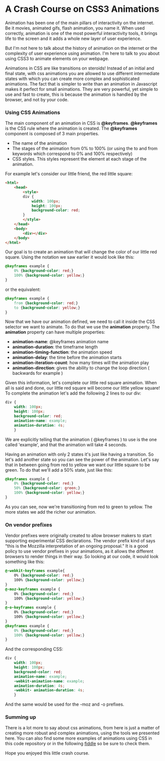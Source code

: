 # A Crash Course on CSS3 Animations

Animation has been one of the main pillars of interactivity on the internet. Be it movies, animated gifs, flash animation, you name it. When used correctly, animation is one of the most powerful interactivity tools, it brings life to the screen and it adds a whole new layer of user experience.

But I'm not here to talk about the history of animation on the internet or the complexity of user experience using animation. I'm here to talk to you about using CSS3 to animate elements on your webpage.

Animations in CSS are like transitions on steroids! Instead of an initial and final state, with css animations you are allowed to use different intermediate states with which you can create more complex and sophisticated animations.
The fact that is simpler to write than an animation in Javascript makes it perfect for small animations. They are very powerful, yet simple to use and fast to create, this is because the animation is handled by the browser, and not by your code.


### Using CSS Animations
The main component of an animation in CSS is **@keyframes**. **@keyframes** is the CSS rule where the animation is created. The **@keyframes** component is composed of 3 main properties.

* The name of the animation
* The stages of the animation from 0% to 100% (or using the to and from keywords which correspond to 0% and 100% respectively)
* CSS styles. This styles represent the element at each stage of the animation.
	
For example let's consider our little friend, the red little square:

```html
<html>
    <head>
        <style> 
        div {
            width: 100px;
            height: 100px;
            background-color: red;
        }
        </style>
    </head>
    <body>
        <div></div>
    </body>
</html>
```

Our goal is to create an animation that will change the color of our little red square. Using the notation we saw earlier it would look like this:

```css
@keyframes example {
    0% {background-color: red;}
    100% {background-color: yellow;}
}
```
or the equivalent:

```css
@keyframes example {
    from {background-color: red;}
    to {background-color: yellow;}
}
```

Now that we have our animation defined, we need to call it inside the CSS selector we want to animate. To do that we use the **animation** property. The **animation** property can have multiple properties:

* **animation-name**: @keyframes animation name
* **animation-duration**: the timeframe length
* **animation-timing-function**: the animation speed
* **animation-delay**: the time before the animation starts
* **animation-iteration-count**: how many times will the animation play
* **animation-direction**: gives the ability to change the loop direction ( backwards for example )
	
Given this information, let's complete our little red square animation. When all is said and done, our little red square will become our little yellow square! 
To complete the animation let's add the following 2 lines to our div:

```css
div {
    width: 100px;
    height: 100px;
    background-color: red;
    animation-name: example;
    animation-duration: 4s;
    }
```
	
We are explicitly telling that the animation ( @keyframes ) to use is the one called 'example', and that the animation will take 4 seconds.

Having an animation with only 2 states it's just like having a transition. So let's add another state so you can see the power of the animation. 
Let's say that in between going from red to yellow we want our little square to be green. To do that we'll add a 50% state, just like this:

```css
@keyframes example {
    0% {background-color: red;}
    50% {background-color: green;}
    100% {background-color: yellow;}
}
```

As you can see, now we're transitioning from red to green to yellow. The more states we add the richer our animation.

### On vendor prefixes
Vendor prefixes were originally created to allow browser makers to start supporting experimental CSS declarations. The vendor prefix kind of says “this is the Mozzilla interpretation of an ongoing proposal.”
It is a good policy to use vendor prefixes in your animations, as it allows the different browsers to render things in their way. So looking at our code, it would look something like this:

```css
@-webkit-keyframes example{
    0% {background-color: red;}
    100% {background-color: yellow;}
}
@-moz-keyframes example {
    0% {background-color: red;}
    100% {background-color: yellow;}
}
@-o-keyframes example {
    0% {background-color: red;}
    100% {background-color: yellow;}
}
@keyframes example {
    0% {background-color: red;}
    100% {background-color: yellow;}
}
```
And the corresponding CSS:

```css
div {
    width: 100px;
    height: 100px;
    background-color: red;
    animation-name: example;
    -webkit-animation-name: example;
    animation-duration: 4s;
    -webkit- animation-duration: 4s;
    }
```
And the same would be used for the -moz and -o prefixes.

### Summing up
There is a lot more to say about css animations, from here is just a matter of creating more robust and complex animations, using the tools we presented here. You can also find some more examples of animations using CSS in this code repository or in the following [fiddle](https://jsfiddle.net/DailyMatters/vpet4v1e/) so be sure to check them.

Hope you enjoyed this little crash course.



